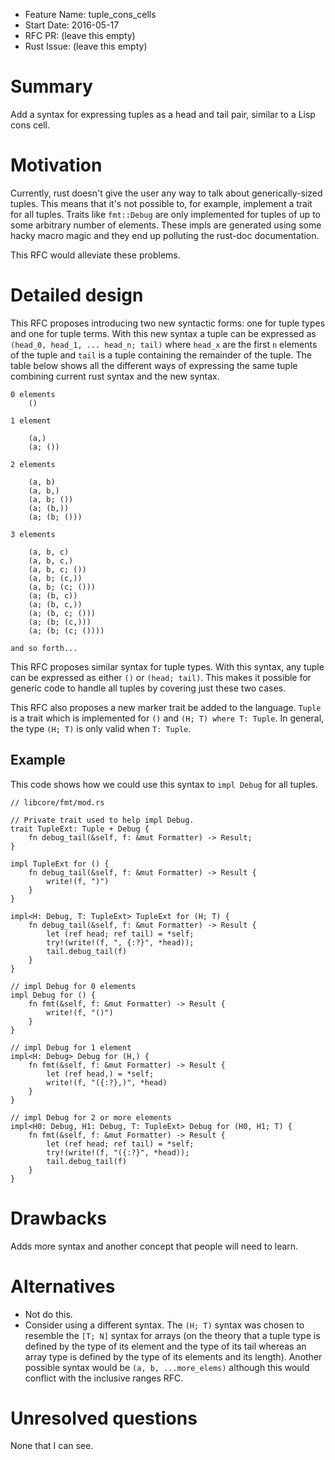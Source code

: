 - Feature Name: tuple_cons_cells
- Start Date: 2016-05-17
- RFC PR: (leave this empty)
- Rust Issue: (leave this empty)

# Summary
[summary]: #summary

Add a syntax for expressing tuples as a head and tail pair, similar to a Lisp
cons cell.

# Motivation
[motivation]: #motivation

Currently, rust doesn't give the user any way to talk about generically-sized
tuples. This means that it's not possible to, for example, implement a trait
for all tuples. Traits like `fmt::Debug` are only implemented for tuples of up
to some arbitrary number of elements. These impls are generated using some
hacky macro magic and they end up polluting the rust-doc documentation.

This RFC would alleviate these problems.

# Detailed design
[design]: #detailed-design

This RFC proposes introducing two new syntactic forms: one for tuple types and
one for tuple terms. With this new syntax a tuple can be expressed as `(head_0,
head_1, ... head_n; tail)` where `head_x` are the first `n` elements of the
tuple and `tail` is a tuple containing the remainder of the tuple. The table
below shows all the different ways of expressing the same tuple combining
current rust syntax and the new syntax.

    0 elements
        ()

    1 element

        (a,)
        (a; ())

    2 elements
    
        (a, b)
        (a, b,)
        (a, b; ())
        (a; (b,))
        (a; (b; ()))

    3 elements

        (a, b, c)
        (a, b, c,)
        (a, b, c; ())
        (a, b; (c,))
        (a, b; (c; ()))
        (a; (b, c))
        (a; (b, c,))
        (a; (b, c; ()))
        (a; (b; (c,)))
        (a; (b; (c; ())))

    and so forth...

This RFC proposes similar syntax for tuple types. With this syntax, any tuple
can be expressed as either `()` or `(head; tail)`. This makes it possible for
generic code to handle all tuples by covering just these two cases.

This RFC also proposes a new marker trait be added to the language. `Tuple` is
a trait which is implemented for `()` and `(H; T) where T: Tuple`. In general,
the type `(H; T)` is only valid when `T: Tuple`.

## Example

This code shows how we could use this syntax to `impl Debug` for all tuples.

```
// libcore/fmt/mod.rs

// Private trait used to help impl Debug.
trait TupleExt: Tuple + Debug {
    fn debug_tail(&self, f: &mut Formatter) -> Result;
}

impl TupleExt for () {
    fn debug_tail(&self, f: &mut Formatter) -> Result {
        write!(f, ")")
    }
}

impl<H: Debug, T: TupleExt> TupleExt for (H; T) {
    fn debug_tail(&self, f: &mut Formatter) -> Result {
        let (ref head; ref tail) = *self;
        try!(write!(f, ", {:?}", *head));
        tail.debug_tail(f)
    }
}

// impl Debug for 0 elements
impl Debug for () {
    fn fmt(&self, f: &mut Formatter) -> Result {
        write!(f, "()")
    }
}

// impl Debug for 1 element
impl<H: Debug> Debug for (H,) {
    fn fmt(&self, f: &mut Formatter) -> Result {
        let (ref head,) = *self;
        write!(f, "({:?},)", *head)
    }
}

// impl Debug for 2 or more elements
impl<H0: Debug, H1: Debug, T: TupleExt> Debug for (H0, H1; T) {
    fn fmt(&self, f: &mut Formatter) -> Result {
        let (ref head; ref tail) = *self;
        try!(write!(f, "({:?}", *head));
        tail.debug_tail(f)
    }
}
```

# Drawbacks
[drawbacks]: #drawbacks

Adds more syntax and another concept that people will need to learn.

# Alternatives
[alternatives]: #alternatives

* Not do this.
* Consider using a different syntax. The `(H; T)` syntax was chosen to resemble
  the `[T; N]` syntax for arrays (on the theory that a tuple type is defined by
  the type of its element and the type of its tail whereas an array type is
  defined by the type of its elements and its length). Another possible syntax
  would be `(a, b, ...more_elems)` although this would conflict with the
  inclusive ranges RFC.

# Unresolved questions
[unresolved]: #unresolved-questions

None that I can see.

